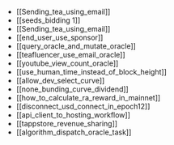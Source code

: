 - [[Sending_tea_using_email]]
- [[seeds_bidding 1]]
- [[Sending_tea_using_email]]
- [[end_user_use_sponsor]]
- [[query_oracle_and_mutate_oracle]]
- [[teafluencer_use_email_oracle]]
- [[youtube_view_count_oracle]]
- [[use_human_time_instead_of_block_height]]
- [[allow_dev_select_curve]]
- [[none_bunding_curve_dividend]]
- [[how_to_calculate_ra_reward_in_mainnet]]
- [[disconnect_usd_connect_in_epoch12]]
- [[api_client_to_hosting_workflow]]
- [[tappstore_revenue_sharing]]
- [[algorithm_dispatch_oracle_task]]
